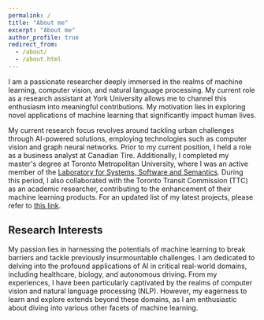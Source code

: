 ```yaml
---
permalink: /
title: "About me"
excerpt: "About me"
author_profile: true
redirect_from: 
  - /about/
  - /about.html
---
```


I am a passionate researcher deeply immersed in the realms of machine learning, computer vision, and natural language processing. My current role as a research assistant at York University allows me to channel this enthusiasm into meaningful contributions. My motivation lies in exploring novel applications of machine learning that significantly impact human lives.

My current research focus revolves around tackling urban challenges through AI-powered solutions, employing technologies such as computer vision and graph neural networks. Prior to my current position, I held a role as a business analyst at Canadian Tire. Additionally, I completed my master's degree at Toronto Metropolitan University, where I was an active member of the <a href="https://ls3.rnet.torontomu.ca/" target="_blank">Laboratory for Systems, Software and Semantics</a>. During this period, I also collaborated with the Toronto Transit Commission (TTC) as an academic researcher, contributing to the enhancement of their machine learning products. For an updated list of my latest projects, please refer to [this link](projects).



## Research Interests
My passion lies in harnessing the potentials of machine learning to break barriers and tackle previously insurmountable challenges. I am dedicated to delving into the profound applications of AI in critical real-world domains, including healthcare, biology, and autonomous driving. From my experiences, I have been particularly captivated by the realms of computer vision and natural language processing (NLP). However, my eagerness to learn and explore extends beyond these domains, as I am enthusiastic about diving into various other facets of machine learning.







